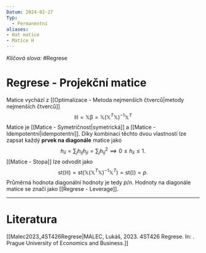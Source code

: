 ```yaml
---
Datum: 2024-02-27
Typ:
  - Permanentní
aliases:
- Hat matice
- Matice H
---
```

*Klíčová slova:* #Regrese
# Regrese - Projekční matice
Matice vychází z [[Optimalizace - Metoda nejmenších čtverců|metody nejmenších čtverců]]
$$
\mathbb{H} = 
\mathbb{X}\mathbb{\beta} =
\mathbb{X}\left(\mathbb{X}^T\mathbb{X}\right)^{-1}\mathbb{X}^T
$$
Matice je [[Matice - Symetričnost|symetrická]] a [[Matice - Idempotentní|idempotentní]]. Díky kombinaci těchto dvou vlastností lze zapsat každý **prvek na diagonále** matice jako
$$
h_{ii} = \sum_j h_{ij}h_{ji} = \sum_j h_{ij}^2 \implies 0 \leq h_{ii} \leq 1.
$$
[[Matice - Stopa]] lze odvodit jako
$$
\text{st}(\mathbb{H}) =
\text{st}(\mathbb{X}\left(\mathbb{X}^T\mathbb{X}\right)^{-1}\mathbb{X}^T) =
\text{st}(\mathbb{I}) = p.
$$
Průměrná hodnota diagonální hodnoty je tedy $p/n$. Hodnoty na diagonále matice se značí jako [[Regrese - Leverage]].
- - -
# Literatura
[[Malec2023_4ST426Regrese|MALEC, Lukáš, 2023. 4ST426 Regrese. In: . Prague University of Economics and Business.]]
